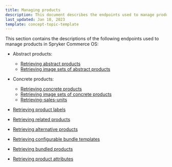 ```yaml
---
title: Managing products
description: This document describes the endpoints used to manage products
last_updated: Jan 10, 2023
template: concept-topic-template
---
```


This section contains the descriptions of the following endpoints used to manage products in Spryker Commerce OS:  
* Abstract products:
  * [Retrieving abstract products](/docs/scos/dev/glue-api-guides/{{page.version}}/managing-products/abstract-products/retrieving-abstract-products.html)
  * [Retrieving image sets of abstract products](/docs/scos/dev/glue-api-guides/{{page.version}}/managing-products/abstract-products/retrieving-image-sets-of-abstract-products.html)
  
* Concrete products:
  * [Retrieving concrete products](/docs/scos/dev/glue-api-guides/{{page.version}}/managing-products/concrete-products/retrieving-concrete-products.html)
  * [Retrieving image sets of concrete products](/docs/scos/dev/glue-api-guides/{{page.version}}/managing-products/concrete-products/retrieving-image-sets-of-concrete-products.html)
  * [Retrieving-sales-units](/docs/scos/dev/glue-api-guides/{{page.version}}/managing-products/concrete-products/retrieving-sales-units.html)
  
* [Retrieving product labels](/docs/scos/dev/glue-api-guides/{{page.version}}/managing-products/retrieving-product-labels.html)
* [Retrieving related products](/docs/scos/dev/glue-api-guides/{{page.version}}/managing-products/retrieving-related-products.html)
* [Retrieving alternative products](/docs/scos/dev/glue-api-guides/{{page.version}}/managing-products/retrieving-alternative-products.html)
* [Retrieving configurable bundle templates](/docs/scos/dev/glue-api-guides/{{page.version}}/managing-products/retrieving-configurable-bundle-templates.html)
* [Retrieving bundled products](/docs/scos/dev/glue-api-guides/{{page.version}}/managing-products/retrieving-bundled-products.html)
* [Retrieving product attributes](/docs/scos/dev/glue-api-guides/{{page.version}}/managing-products/retrieving-product-attributes.html)
